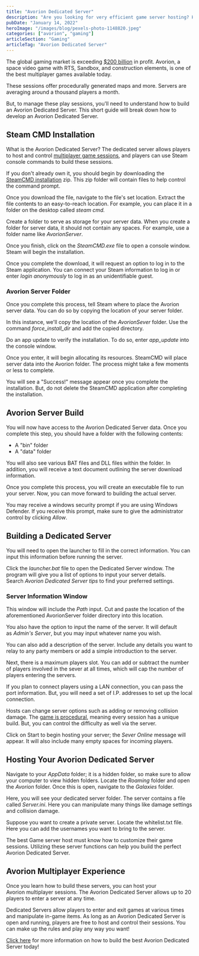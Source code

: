 ```yaml
---
title: "Avorion Dedicated Server"
description: "Are you looking for very efficient game server hosting? How much do you know about the Avorion Dedicated Server? Read on to learn why it is the best choice."
pubDate: "January 14, 2022"
heroImage: "/images/blog/pexels-photo-1148820.jpeg"
categories: ["avorion", "gaming"]
articleSection: "Gaming"
articleTag: "Avorion Dedicated Server"
---
```


The global gaming market is exceeding [$200 billion](https://www.fortunebusinessinsights.com/gaming-market-105730) in profit. Avorion, a space video game with RTS, Sandbox, and construction elements, is one of the best multiplayer games available today.

These sessions offer procedurally generated maps and more. Servers are averaging around a thousand players a month.

But, to manage these play sessions, you'll need to understand how to build an Avorion Dedicated Server. This short guide will break down how to develop an Avorion Dedicated Server.

## Steam CMD Installation

What is the Avorion Dedicated Server? The dedicated server allows players to host and control [multiplayer game sessions](https://aleforge.net/blog/the-most-popular-multiplayer-games-to-try-out-today), and players can use Steam console commands to build these sessions.

If you don't already own it, you should begin by downloading the [SteamCMD installation](https://developer.valvesoftware.com/wiki/SteamCMD) zip. This zip folder will contain files to help control the command prompt.

Once you download the file, navigate to the file's set location. Extract the file contents to an easy-to-reach location. For example, you can place it in a folder on the desktop called *steam cmd.*

Create a folder to serve as storage for your server data. When you create a folder for server data, it should not contain any spaces. For example, use a folder name like *AvorionServer*.

Once you finish, click on the *SteamCMD.exe* file to open a console window. Steam will begin the installation.

Once you complete the download, it will request an option to log in to the Steam application. You can connect your Steam information to log in or enter *login anonymously* to log in as an unidentifiable guest.

### Avorion Server Folder

Once you complete this process, tell Steam where to place the Avorion server data. You can do so by copying the location of your server folder.

In this instance, we'll copy the location of the *AvorionSever* folder. Use the command *force_install_dir* and add the copied directory.

Do an app update to verify the installation. To do so, enter *app_update* into the console window.

Once you enter, it will begin allocating its resources. SteamCMD will place server data into the Avorion folder. The process might take a few moments or less to complete.

You will see a "Success!" message appear once you complete the installation. But, do not delete the SteamCMD application after completing the installation.

## Avorion Server Build

You will now have access to the Avorion Dedicated Server data. Once you complete this step, you should have a folder with the following contents:

- A "bin" folder
- A "data" folder

You will also see various BAT files and DLL files within the folder. In addition, you will receive a text document outlining the server download information.

Once you complete this process, you will create an executable file to run your server. Now, you can move forward to building the actual server.

You may receive a windows security prompt if you are using Windows Defender. If you receive this prompt, make sure to give the administrator control by clicking *Allow*.

## Building a Dedicated Server

You will need to open the launcher to fill in the correct information. You can input this information before running the server.

Click the *launcher.bat* file to open the Dedicated Server window. The program will give you a list of options to input your server details. Search *Avorion Dedicated Server tips* to find your preferred settings.

### Server Information Window

This window will include the *Path* input. Cut and paste the location of the aforementioned AvorionServer folder directory into this location.

You also have the option to input the name of the server. It will default as *Admin's Server*, but you may input whatever name you wish.

You can also add a description of the server. Include any details you want to relay to any party members or add a simple introduction to the server.

Next, there is a maximum players slot. You can add or subtract the number of players involved in the sever at all times, which will cap the number of players entering the servers.

If you plan to connect players using a LAN connection, you can pass the port information. But, you will need a set of I.P. addresses to set up the local connection.

Hosts can change server options such as adding or removing collision damage. The [game is procedural](https://people.ict.usc.edu/~gordon/publications/COG2020.PDF), meaning every session has a unique build. But, you can control the difficulty as well via the server.

Click on Start to begin hosting your server; the *Sever Online* message will appear. It will also include many empty spaces for incoming players.

## Hosting Your Avorion Dedicated Server

Navigate to your *AppData* folder; it is a hidden folder, so make sure to allow your computer to view hidden folders. Locate the *Roaming* folder and open the *Avorion* folder. Once this is open, navigate to the *Galaxies* folder.

Here, you will see your dedicated server folder. The server contains a file called *Server.ini*. Here you can manipulate many things like damage settings and collision damage.

Suppose you want to create a private server. Locate the whitelist.txt file. Here you can add the usernames you want to bring to the server.

The best Game server host must know how to customize their game sessions. Utilizing these server functions can help you build the perfect Avorion Dedicated Server.

## Avorion Multiplayer Experience

Once you learn how to build these servers, you can host your Avorion multiplayer sessions. The Avorion Dedicated Server allows up to 20 players to enter a server at any time.

Dedicated Servers allow players to enter and exit games at various times and manipulate in-game items. As long as an Avorion Dedicated Server is open and running, players are free to host and control their sessions. You can make up the rules and play any way you want!

[Click here](https://aleforge.net/games/avorion) for more information on how to build the best Avorion Dedicated Server today!
